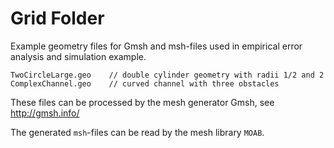 # Grid Folder

Example geometry files for Gmsh and msh-files used in empirical error analysis
and simulation example.
 
    TwoCircleLarge.geo    // double cylinder geometry with radii 1/2 and 2
    ComplexChannel.geo    // curved channel with three obstacles

These files can be processed by the mesh generator Gmsh, see http://gmsh.info/

The generated `msh`-files can be read by the mesh library `MOAB`.
